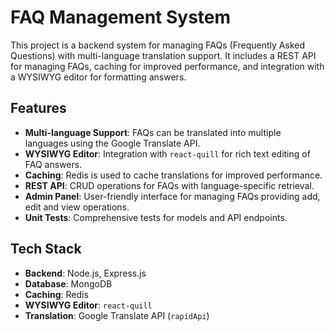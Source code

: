 # FAQ Management System

This project is a backend system for managing FAQs (Frequently Asked Questions) with multi-language translation support. It includes a REST API for managing FAQs, caching for improved performance, and integration with a WYSIWYG editor for formatting answers.

## Features

- **Multi-language Support**: FAQs can be translated into multiple languages using the Google Translate API.
- **WYSIWYG Editor**: Integration with `react-quill` for rich text editing of FAQ answers.
- **Caching**: Redis is used to cache translations for improved performance.
- **REST API**: CRUD operations for FAQs with language-specific retrieval.
- **Admin Panel**: User-friendly interface for managing FAQs providing add, edit and view operations.
- **Unit Tests**: Comprehensive tests for models and API endpoints.

## Tech Stack

- **Backend**: Node.js, Express.js
- **Database**: MongoDB
- **Caching**: Redis
- **WYSIWYG Editor**: `react-quill`
- **Translation**: Google Translate API (`rapidApi`)